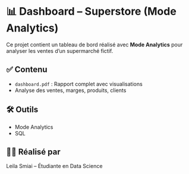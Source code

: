 # 📊 Dashboard – Superstore (Mode Analytics)

Ce projet contient un tableau de bord réalisé avec **Mode Analytics** pour analyser les ventes d’un supermarché fictif.

## ✅ Contenu
- `dashboard.pdf` : Rapport complet avec visualisations
- Analyse des ventes, marges, produits, clients

## 🛠️ Outils
- Mode Analytics
- SQL

## 👩‍💻 Réalisé par
Leila Smiai – Étudiante en Data Science
